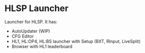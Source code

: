 # HLSP Launcher

Launcher for HLSP. It has:

* AutoUpdater (WIP)
* CFG Editor
* HL1, HL:OP4, HL:BS launcher with Setup (BXT, RInput, LiveSplit)
* Browser with HL1 leaderboard

